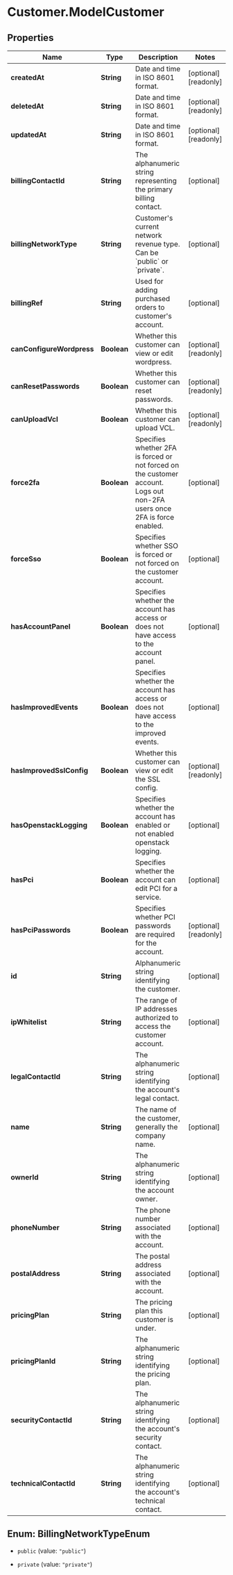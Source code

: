 # Customer.ModelCustomer

## Properties

Name | Type | Description | Notes
------------ | ------------- | ------------- | -------------
**createdAt** | **String** | Date and time in ISO 8601 format. | [optional] [readonly] 
**deletedAt** | **String** | Date and time in ISO 8601 format. | [optional] [readonly] 
**updatedAt** | **String** | Date and time in ISO 8601 format. | [optional] [readonly] 
**billingContactId** | **String** | The alphanumeric string representing the primary billing contact. | [optional] 
**billingNetworkType** | **String** | Customer&#39;s current network revenue type. Can be &#x60;public&#x60; or &#x60;private&#x60;. | [optional] 
**billingRef** | **String** | Used for adding purchased orders to customer&#39;s account. | [optional] 
**canConfigureWordpress** | **Boolean** | Whether this customer can view or edit wordpress. | [optional] [readonly] 
**canResetPasswords** | **Boolean** | Whether this customer can reset passwords. | [optional] [readonly] 
**canUploadVcl** | **Boolean** | Whether this customer can upload VCL. | [optional] [readonly] 
**force2fa** | **Boolean** | Specifies whether 2FA is forced or not forced on the customer account. Logs out non-2FA users once 2FA is force enabled. | [optional] 
**forceSso** | **Boolean** | Specifies whether SSO is forced or not forced on the customer account. | [optional] 
**hasAccountPanel** | **Boolean** | Specifies whether the account has access or does not have access to the account panel. | [optional] 
**hasImprovedEvents** | **Boolean** | Specifies whether the account has access or does not have access to the improved events. | [optional] 
**hasImprovedSslConfig** | **Boolean** | Whether this customer can view or edit the SSL config. | [optional] [readonly] 
**hasOpenstackLogging** | **Boolean** | Specifies whether the account has enabled or not enabled openstack logging. | [optional] 
**hasPci** | **Boolean** | Specifies whether the account can edit PCI for a service. | [optional] 
**hasPciPasswords** | **Boolean** | Specifies whether PCI passwords are required for the account. | [optional] [readonly] 
**id** | **String** | Alphanumeric string identifying the customer. | [optional] 
**ipWhitelist** | **String** | The range of IP addresses authorized to access the customer account. | [optional] 
**legalContactId** | **String** | The alphanumeric string identifying the account&#39;s legal contact. | [optional] 
**name** | **String** | The name of the customer, generally the company name. | [optional] 
**ownerId** | **String** | The alphanumeric string identifying the account owner. | [optional] 
**phoneNumber** | **String** | The phone number associated with the account. | [optional] 
**postalAddress** | **String** | The postal address associated with the account. | [optional] 
**pricingPlan** | **String** | The pricing plan this customer is under. | [optional] 
**pricingPlanId** | **String** | The alphanumeric string identifying the pricing plan. | [optional] 
**securityContactId** | **String** | The alphanumeric string identifying the account&#39;s security contact. | [optional] 
**technicalContactId** | **String** | The alphanumeric string identifying the account&#39;s technical contact. | [optional] 



## Enum: BillingNetworkTypeEnum


* `public` (value: `"public"`)

* `private` (value: `"private"`)




